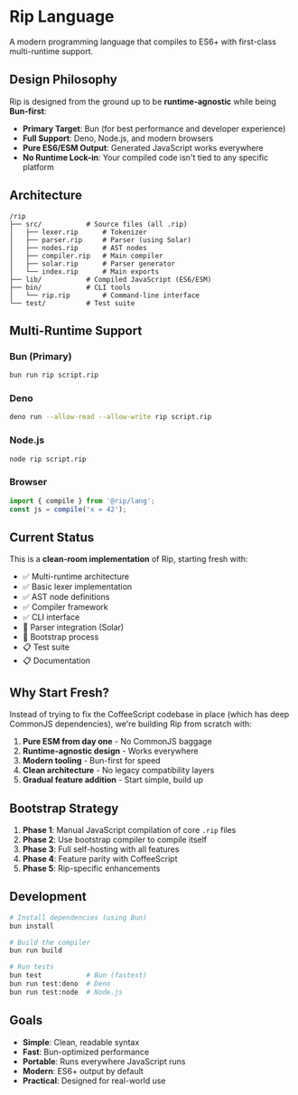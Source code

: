 # Rip Language

A modern programming language that compiles to ES6+ with first-class multi-runtime support.

## Design Philosophy

Rip is designed from the ground up to be **runtime-agnostic** while being **Bun-first**:

- **Primary Target**: Bun (for best performance and developer experience)
- **Full Support**: Deno, Node.js, and modern browsers
- **Pure ES6/ESM Output**: Generated JavaScript works everywhere
- **No Runtime Lock-in**: Your compiled code isn't tied to any specific platform

## Architecture

```
/rip
├── src/           # Source files (all .rip)
│   ├── lexer.rip      # Tokenizer
│   ├── parser.rip     # Parser (using Solar)
│   ├── nodes.rip      # AST nodes
│   ├── compiler.rip   # Main compiler
│   ├── solar.rip      # Parser generator
│   └── index.rip      # Main exports
├── lib/           # Compiled JavaScript (ES6/ESM)
├── bin/           # CLI tools
│   └── rip.rip        # Command-line interface
└── test/          # Test suite
```

## Multi-Runtime Support

### Bun (Primary)
```bash
bun run rip script.rip
```

### Deno
```bash
deno run --allow-read --allow-write rip script.rip
```

### Node.js
```bash
node rip script.rip
```

### Browser
```javascript
import { compile } from '@rip/lang';
const js = compile('x = 42');
```

## Current Status

This is a **clean-room implementation** of Rip, starting fresh with:

- ✅ Multi-runtime architecture
- ✅ Basic lexer implementation
- ✅ AST node definitions
- ✅ Compiler framework
- ✅ CLI interface
- 🚧 Parser integration (Solar)
- 🚧 Bootstrap process
- 📋 Test suite
- 📋 Documentation

## Why Start Fresh?

Instead of trying to fix the CoffeeScript codebase in place (which has deep CommonJS dependencies), we're building Rip from scratch with:

1. **Pure ESM from day one** - No CommonJS baggage
2. **Runtime-agnostic design** - Works everywhere
3. **Modern tooling** - Bun-first for speed
4. **Clean architecture** - No legacy compatibility layers
5. **Gradual feature addition** - Start simple, build up

## Bootstrap Strategy

1. **Phase 1**: Manual JavaScript compilation of core `.rip` files
2. **Phase 2**: Use bootstrap compiler to compile itself
3. **Phase 3**: Full self-hosting with all features
4. **Phase 4**: Feature parity with CoffeeScript
5. **Phase 5**: Rip-specific enhancements

## Development

```bash
# Install dependencies (using Bun)
bun install

# Build the compiler
bun run build

# Run tests
bun test           # Bun (fastest)
bun run test:deno  # Deno
bun run test:node  # Node.js
```

## Goals

- **Simple**: Clean, readable syntax
- **Fast**: Bun-optimized performance
- **Portable**: Runs everywhere JavaScript runs
- **Modern**: ES6+ output by default
- **Practical**: Designed for real-world use

